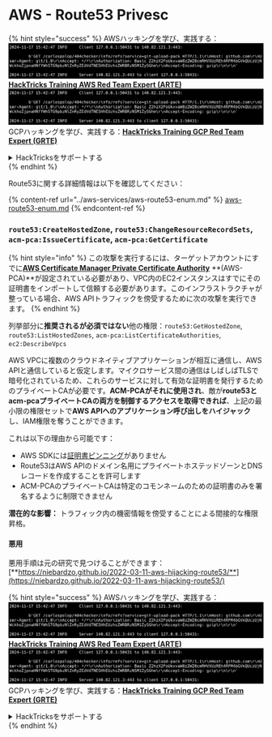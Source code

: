 # AWS - Route53 Privesc

{% hint style="success" %}
AWSハッキングを学び、実践する：<img src="../../../.gitbook/assets/image (1).png" alt="" data-size="line">[**HackTricks Training AWS Red Team Expert (ARTE)**](https://training.hacktricks.xyz/courses/arte)<img src="../../../.gitbook/assets/image (1).png" alt="" data-size="line">\
GCPハッキングを学び、実践する：<img src="../../../.gitbook/assets/image (2).png" alt="" data-size="line">[**HackTricks Training GCP Red Team Expert (GRTE)**<img src="../../../.gitbook/assets/image (2).png" alt="" data-size="line">](https://training.hacktricks.xyz/courses/grte)

<details>

<summary>HackTricksをサポートする</summary>

* [**サブスクリプションプラン**](https://github.com/sponsors/carlospolop)を確認してください！
* **💬 [**Discordグループ**](https://discord.gg/hRep4RUj7f)または[**Telegramグループ**](https://t.me/peass)に参加するか、**Twitter** 🐦 [**@hacktricks\_live**](https://twitter.com/hacktricks\_live)**をフォローしてください。**
* **[**HackTricks**](https://github.com/carlospolop/hacktricks)および[**HackTricks Cloud**](https://github.com/carlospolop/hacktricks-cloud)のGitHubリポジトリにPRを提出してハッキングトリックを共有してください。**

</details>
{% endhint %}

Route53に関する詳細情報は以下を確認してください：

{% content-ref url="../aws-services/aws-route53-enum.md" %}
[aws-route53-enum.md](../aws-services/aws-route53-enum.md)
{% endcontent-ref %}

### `route53:CreateHostedZone`, `route53:ChangeResourceRecordSets`, `acm-pca:IssueCertificate`, `acm-pca:GetCertificate`

{% hint style="info" %}
この攻撃を実行するには、ターゲットアカウントにすでに[**AWS Certificate Manager Private Certificate Authority**](https://aws.amazon.com/certificate-manager/private-certificate-authority/) **(AWS-PCA)**が設定されている必要があり、VPC内のEC2インスタンスはすでにその証明書をインポートして信頼する必要があります。このインフラストラクチャが整っている場合、AWS APIトラフィックを傍受するために次の攻撃を実行できます。
{% endhint %}

列挙部分に**推奨されるが必須ではない**他の権限：`route53:GetHostedZone`, `route53:ListHostedZones`, `acm-pca:ListCertificateAuthorities`, `ec2:DescribeVpcs`

AWS VPCに複数のクラウドネイティブアプリケーションが相互に通信し、AWS APIと通信していると仮定します。マイクロサービス間の通信はしばしばTLSで暗号化されているため、これらのサービスに対して有効な証明書を発行するためのプライベートCAが必要です。**ACM-PCAがそれに使用され**、敵が**route53とacm-pcaプライベートCAの両方を制御するアクセスを取得できれば**、上記の最小限の権限セットで**AWS APIへのアプリケーション呼び出しをハイジャック**し、IAM権限を奪うことができます。

これは以下の理由から可能です：

* AWS SDKには[証明書ピンニング](https://www.digicert.com/blog/certificate-pinning-what-is-certificate-pinning)がありません
* Route53はAWS APIのドメイン名用にプライベートホステッドゾーンとDNSレコードを作成することを許可します
* ACM-PCAのプライベートCAは特定のコモンネームのための証明書のみを署名するように制限できません

**潜在的な影響：** トラフィック内の機密情報を傍受することによる間接的な権限昇格。

#### 悪用 <a href="#discovery" id="discovery"></a>

悪用手順は元の研究で見つけることができます：[**https://niebardzo.github.io/2022-03-11-aws-hijacking-route53/**](https://niebardzo.github.io/2022-03-11-aws-hijacking-route53/)

{% hint style="success" %}
AWSハッキングを学び、実践する：<img src="../../../.gitbook/assets/image (1).png" alt="" data-size="line">[**HackTricks Training AWS Red Team Expert (ARTE)**](https://training.hacktricks.xyz/courses/arte)<img src="../../../.gitbook/assets/image (1).png" alt="" data-size="line">\
GCPハッキングを学び、実践する：<img src="../../../.gitbook/assets/image (2).png" alt="" data-size="line">[**HackTricks Training GCP Red Team Expert (GRTE)**<img src="../../../.gitbook/assets/image (2).png" alt="" data-size="line">](https://training.hacktricks.xyz/courses/grte)

<details>

<summary>HackTricksをサポートする</summary>

* [**サブスクリプションプラン**](https://github.com/sponsors/carlospolop)を確認してください！
* **💬 [**Discordグループ**](https://discord.gg/hRep4RUj7f)または[**Telegramグループ**](https://t.me/peass)に参加するか、**Twitter** 🐦 [**@hacktricks\_live**](https://twitter.com/hacktricks\_live)**をフォローしてください。**
* **[**HackTricks**](https://github.com/carlospolop/hacktricks)および[**HackTricks Cloud**](https://github.com/carlospolop/hacktricks-cloud)のGitHubリポジトリにPRを提出してハッキングトリックを共有してください。**

</details>
{% endhint %}
